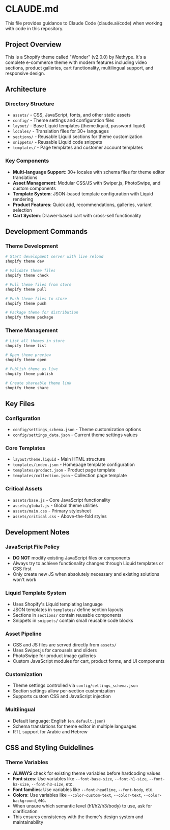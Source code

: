 # CLAUDE.md

This file provides guidance to Claude Code (claude.ai/code) when working with code in this repository.

## Project Overview

This is a Shopify theme called "Wonder" (v2.0.0) by Nethype. It's a complete e-commerce theme with modern features including video sections, product galleries, cart functionality, multilingual support, and responsive design.

## Architecture

### Directory Structure
- `assets/` - CSS, JavaScript, fonts, and other static assets
- `config/` - Theme settings and configuration files
- `layout/` - Base Liquid templates (theme.liquid, password.liquid)
- `locales/` - Translation files for 30+ languages
- `sections/` - Reusable Liquid sections for theme customization
- `snippets/` - Reusable Liquid code snippets
- `templates/` - Page templates and customer account templates

### Key Components
- **Multi-language Support**: 30+ locales with schema files for theme editor translations
- **Asset Management**: Modular CSS/JS with Swiper.js, PhotoSwipe, and custom components
- **Template System**: JSON-based template configuration with Liquid rendering
- **Product Features**: Quick add, recommendations, galleries, variant selection
- **Cart System**: Drawer-based cart with cross-sell functionality

## Development Commands

### Theme Development
```bash
# Start development server with live reload
shopify theme dev

# Validate theme files
shopify theme check

# Pull theme files from store
shopify theme pull

# Push theme files to store
shopify theme push

# Package theme for distribution
shopify theme package
```

### Theme Management
```bash
# List all themes in store
shopify theme list

# Open theme preview
shopify theme open

# Publish theme as live
shopify theme publish

# Create shareable theme link
shopify theme share
```

## Key Files

### Configuration
- `config/settings_schema.json` - Theme customization options
- `config/settings_data.json` - Current theme settings values

### Core Templates
- `layout/theme.liquid` - Main HTML structure
- `templates/index.json` - Homepage template configuration
- `templates/product.json` - Product page template
- `templates/collection.json` - Collection page template

### Critical Assets
- `assets/base.js` - Core JavaScript functionality
- `assets/global.js` - Global theme utilities
- `assets/main.css` - Primary stylesheet
- `assets/critical.css` - Above-the-fold styles

## Development Notes

### JavaScript File Policy
- **DO NOT** modify existing JavaScript files or components
- Always try to achieve functionality changes through Liquid templates or CSS first
- Only create new JS when absolutely necessary and existing solutions won't work

### Liquid Template System
- Uses Shopify's Liquid templating language
- JSON templates in `templates/` define section layouts
- Sections in `sections/` contain reusable components
- Snippets in `snippets/` contain small reusable code blocks

### Asset Pipeline
- CSS and JS files are served directly from `assets/`
- Uses Swiper.js for carousels and sliders
- PhotoSwipe for product image galleries
- Custom JavaScript modules for cart, product forms, and UI components

### Customization
- Theme settings controlled via `config/settings_schema.json`
- Section settings allow per-section customization
- Supports custom CSS and JavaScript injection

### Multilingual
- Default language: English (`en.default.json`)
- Schema translations for theme editor in multiple languages
- RTL support for Arabic and Hebrew

## CSS and Styling Guidelines

### Theme Variables
- **ALWAYS** check for existing theme variables before hardcoding values
- **Font sizes**: Use variables like `--font-base-size`, `--font-h1-size`, `--font-h2-size`, `--font-h3-size`, etc.
- **Font families**: Use variables like `--font-headline`, `--font-body`, etc.
- **Colors**: Use variables like `--color-custom-text`, `--color-text`, `--color-background`, etc.
- When unsure which semantic level (h1/h2/h3/body) to use, ask for clarification
- This ensures consistency with the theme's design system and maintainability